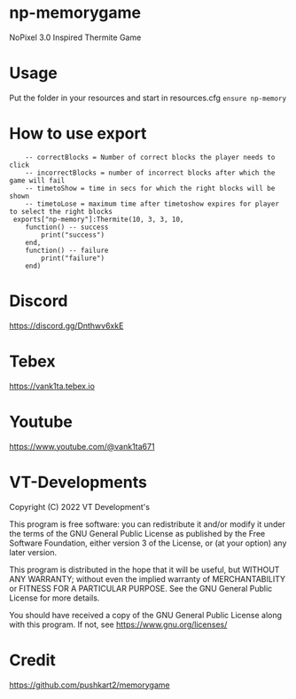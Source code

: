 # np-memorygame
NoPixel 3.0 Inspired Thermite Game

# Usage
Put the folder in your resources and start in resources.cfg
``ensure np-memory``

# How to use export
```
    -- correctBlocks = Number of correct blocks the player needs to click
    -- incorrectBlocks = number of incorrect blocks after which the game will fail
    -- timetoShow = time in secs for which the right blocks will be shown
    -- timetoLose = maximum time after timetoshow expires for player to select the right blocks
 exports["np-memory"]:Thermite(10, 3, 3, 10,
    function() -- success
        print("success")
    end,
    function() -- failure
        print("failure")
    end)
```

# Discord
https://discord.gg/Dnthwv6xkE

# Tebex
https://vank1ta.tebex.io

# Youtube
https://www.youtube.com/@vank1ta671

# VT-Developments
Copyright (C) 2022 VT Development's

This program is free software: you can redistribute it and/or modify
it under the terms of the GNU General Public License as published by
the Free Software Foundation, either version 3 of the License, or
(at your option) any later version.

This program is distributed in the hope that it will be useful,
but WITHOUT ANY WARRANTY; without even the implied warranty of
MERCHANTABILITY or FITNESS FOR A PARTICULAR PURPOSE.  See the
GNU General Public License for more details.

You should have received a copy of the GNU General Public License
along with this program.  If not, see <https://www.gnu.org/licenses/>

# Credit

https://github.com/pushkart2/memorygame